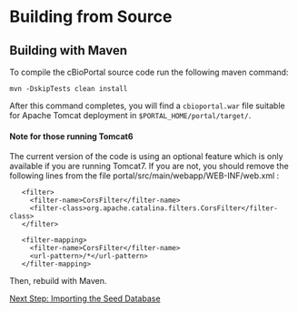 # Building from Source

## Building with Maven

To compile the cBioPortal source code run the following maven command:

```
mvn -DskipTests clean install
```

After this command completes, you will find a `cbioportal.war` file suitable for Apache Tomcat deployment in `$PORTAL_HOME/portal/target/`.  

#### Note for those running Tomcat6

The current version of the code is using an optional feature which is only available if you are running Tomcat7. If you are not, you should remove the following lines from the file portal/src/main/webapp/WEB-INF/web.xml :

```
   <filter>
     <filter-name>CorsFilter</filter-name>
     <filter-class>org.apache.catalina.filters.CorsFilter</filter-class>
   </filter>

   <filter-mapping>
     <filter-name>CorsFilter</filter-name>
     <url-pattern>/*</url-pattern>
   </filter-mapping>
```

Then, rebuild with Maven.

[Next Step: Importing the Seed Database](Import-the-Seed-Database.md)
